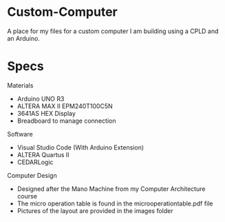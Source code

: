 # Custom-Computer
A place for my files for a custom computer I am building using a CPLD and an Arduino.

# Specs
Materials
- Arduino UNO R3
- ALTERA MAX II EPM240T100C5N
- 3641AS HEX Display
- Breadboard to manage connection

Software
- Visual Studio Code (With Arduino Extension)
- ALTERA Quartus II
- CEDARLogic

Computer Design
- Designed after the Mano Machine from my Computer Architecture course
- The micro operation table is found in the microoperationtable.pdf file
- Pictures of the layout are provided in the images folder
